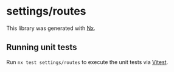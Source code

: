 # settings/routes

This library was generated with [Nx](https://nx.dev).

## Running unit tests

Run `nx test settings/routes` to execute the unit tests via [Vitest](https://vitest.dev/).
